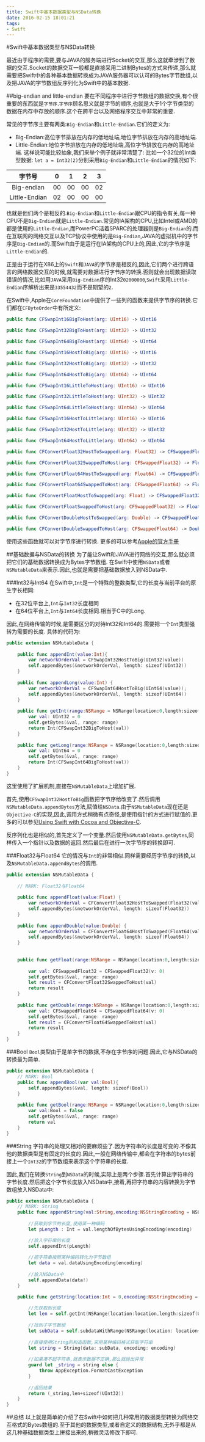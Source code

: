 ```yaml
---
title: Swift中基本数据类型与NSData转换
date: 2016-02-15 18:01:21
tags:
- Swift
---
```


#Swift中基本数据类型与NSData转换

最近由于程序的需要,要与JAVA的服务端进行Socket的交互,那么这就牵涉到了数据的交互.Socket的数据交互一般都是直接采用二进制Bytes的方式来传递,那么就需要把Swift中的各种基本数据转换成为JAVA服务器可以认可的Bytes字节数组,以及把JAVA的字节数组反序列化为Swift中的基本数据.

##big-endian and little-endian
要在不同程序中进行字节数组的数据交换,有个很重要的东西就是`字节序`.`字节序`顾名思义就是字节的顺序,也就是大于1个字节类型的数据在内存中存放的顺序.这个在跨平台以及网络程序交互中非常的重要.

常见的字节序主要有两类:`Big-Endian`和`Little-Endian`.它们的定义为:

* Big-Endian:高位字节排放在内存的低地址端,地位字节排放在内存的高地址端.
* Little-Endian:地位字节排放在内存的低地址端,高位字节排放在内存的高地址端.
这样说可能比较抽象,我们来举个例子就非常清楚了:
比如一个32位的Int类型数据: `let a = Int32(2)`分别采用`Big-Endian`和`Little-Endian`的情况如下:

|字节号|0|1|2|3|
|:--:|:--:|:--:|:--:|:--:|
|Big-endian|00|00|00|02|
|Little-Endian|02|00|00|00|

也就是他们两个是相反的.`Big-Endian`和`Little-Endian`跟CPU的指令有关,每一种CPU不是`Big-Endian`就是`Little-Endian`.常见的IA架构的CPU,比如Intel或AMD的都是使用的`Little-Endian`,而PowerPC活着SPARC的处理器则是`Big-Endian`的.而在互联网的网络交互以及TCP协议中使用的是`Big-Endian`,JAVA的虚拟机中的字节序是`Big-Endian`的.而Swift由于是运行在IA架构的CPU上的,因此,它的字节序是`Little-Endian`的.

正是由于运行在X86上的`Swift`和`JAVA`的字节序是相反的,因此,它们两个进行跨语言的网络数据交互的时候,就需要对数据进行字节序的转换.否则就会出现数据读取错误的情况,比如用`JAVA`采用`Big-Endian`序的Int32`02000000`,`Swift`采用`Little-Endian`序解析出来是`33554432`而不是期望的`2`.

<!--more-->

在Swift中,Apple在`CoreFoundation`中提供了一些列的函数来提供字节序的转换.它们都在`CFByteOrder`中有所定义:

```swift
public func CFSwapInt16BigToHost(arg: UInt16) -> UInt16

public func CFSwapInt32BigToHost(arg: UInt32) -> UInt32

public func CFSwapInt64BigToHost(arg: UInt64) -> UInt64

public func CFSwapInt16HostToBig(arg: UInt16) -> UInt16

public func CFSwapInt32HostToBig(arg: UInt32) -> UInt32

public func CFSwapInt64HostToBig(arg: UInt64) -> UInt64

public func CFSwapInt16LittleToHost(arg: UInt16) -> UInt16

public func CFSwapInt32LittleToHost(arg: UInt32) -> UInt32

public func CFSwapInt64LittleToHost(arg: UInt64) -> UInt64

public func CFSwapInt16HostToLittle(arg: UInt16) -> UInt16

public func CFSwapInt32HostToLittle(arg: UInt32) -> UInt32

public func CFSwapInt64HostToLittle(arg: UInt64) -> UInt64

public func CFConvertFloat32HostToSwapped(arg: Float32) -> CFSwappedFloat32

public func CFConvertFloat32SwappedToHost(arg: CFSwappedFloat32) -> Float32

public func CFConvertFloat64HostToSwapped(arg: Float64) -> CFSwappedFloat64

public func CFConvertFloat64SwappedToHost(arg: CFSwappedFloat64) -> Float64

public func CFConvertFloatHostToSwapped(arg: Float) -> CFSwappedFloat32

public func CFConvertFloatSwappedToHost(arg: CFSwappedFloat32) -> Float

public func CFConvertDoubleHostToSwapped(arg: Double) -> CFSwappedFloat64

public func CFConvertDoubleSwappedToHost(arg: CFSwappedFloat64) -> Double
```
使用这些函数就可以对字节序进行转换. 更多的可以参考[Apple的官方手册](https://developer.apple.com/library/prerelease/ios/documentation/CoreFoundation/Reference/CFByteOrderUtils/index.html)

##基础数据与NSData的转换
为了能让Swift和JAVA进行网络的交互,那么就必须把它们的基础数据转换成为Bytes字节数组.
在Swift中使用`NSData`或者`NSMutableData`来表示.因此,也就是需要把基础数据放入到NSData中.

###Int32与Int64
在Swift中,`Int`是一个特殊的整数类型,它的长度与当前平台的原生字长相同:

* 在32位平台上,`Int`与`Int32`长度相同
* 在64位平台上,`Int`与`Int64`长度相同.相当于C中的Long.

因此,在网络传输的时候,是需要区分的对待Int32和Int64的.需要把一个`Int`类型强转为需要的长度.
具体的代码为:

```swift
public extension NSMutableData {
    
    public func appendInt(value:Int){
        var networkOrderVal = CFSwapInt32HostToBig(UInt32(value))
        self.appendBytes(&networkOrderVal, length: sizeof(UInt32))
    }
    
    public func appendLong(value:Int) {
        var networkOrderVal = CFSwapInt64HostToBig(UInt64(value));
        self.appendBytes(&networkOrderVal, length: sizeof(UInt64))
    }
    
    public func getInt(range:NSRange = NSRange(location:0,length:sizeof(UInt32))) -> Int {
        var val: UInt32 = 0
        self.getBytes(&val, range: range)
        return Int(CFSwapInt32BigToHost(val))
    }
    
    public func getLong(range:NSRange = NSRange(location:0,length:sizeof(UInt64))) -> Int {
        var val: UInt64 = 0
        self.getBytes(&val, range: range)
        return Int(CFSwapInt64BigToHost(val))
    }
}
```
这里使用了扩展机制,直接在`NSMutableData`上增加扩展.

首先,使用`CFSwapInt32HostToBig`函数把字节序给改变了.然后调用`NSMutableData.appendBytes`方法,赋值给`NSData`.由于`NSMutableData`现在还是`Objective-C`的实现,因此,调用方式稍微有点奇怪,是使用指针的方式进行赋值的.更多的可以参见[Using Swift with Cocoa and Objective-C](https://developer.apple.com/library/prerelease/ios/documentation/Swift/Conceptual/BuildingCocoaApps/InteractingWithCAPIs.html).

反序列化也是相似的,首先定义了一个变量.然后使用`NSMutableData.getBytes`,同样传入一个指针以及数据的返回.然后最后在进行一次字节序的转换即可.

###Float32与Float64
它的情况与`Int`的非常相似.同样需要经历字节序的转换,以及`NSMutableData.appendBytes`的调用.

```swift
public extension NSMutableData {
    
    // MARK: Float32与Float64
    
    public func appendFloat(value:Float) {
        var networkOrderVal = CFConvertFloat32HostToSwapped(Float32(value))
        self.appendBytes(&networkOrderVal, length: sizeof(Float32))
    }
    
    public func appendDouble(value:Double) {
        var networkOrderVal = CFConvertFloat64HostToSwapped(Float64(value))
        self.appendBytes(&networkOrderVal, length: sizeof(Float64))
    }
    
    
    public func getFloat(range:NSRange = NSRange(location:0,length:sizeof(Float32))) -> Float {
        
        var val: CFSwappedFloat32 = CFSwappedFloat32(v: 0)
        self.getBytes(&val, range: range)
        let result = CFConvertFloat32SwappedToHost(val)
        return result
    }
    
    public func getDouble(range:NSRange = NSRange(location:0,length:sizeof(Float64))) -> Double {
        var val: CFSwappedFloat64 = CFSwappedFloat64(v: 0)
        self.getBytes(&val, range: range)
        let result = CFConvertFloat64SwappedToHost(val)
        return result
    }
}
```

###Bool
`Bool`类型由于是单字节的数据,不存在字节序的问题.因此,它与NSData的转换最为简单.

```swift
public extension NSMutableData {
	// MARK: Bool
    public func appendBool(var val:Bool){
        self.appendBytes(&val, length: sizeof(Bool))
    }
    
    public func getBool(range:NSRange = NSRange(location:0,length:sizeof(Bool))) -> Bool {
        var val:Bool = false
        self.getBytes(&val, range: range)
        return val
    }
}
```

###String
字符串的处理又相对的要麻烦些了.因为字符串的长度是可变的.不像其他的数据类型是有固定的长度的.因此,一般在网络传输中,都会在字符串的bytes前接上一个`Int32`的字节数组来表示这个字符串的长度.

因此,我们在转换`String`到`NSData`的时候,实际上是两个步骤.首先计算出字符串的字节长度.然后把这个字节长度放入NSData中,接着,再把字符串的内容转换为字节数组放入NSData中:

```swift
public extension NSMutableData {
	// MARK: String
    public func appendString(val:String,encoding:NSStringEncoding = NSUTF8StringEncoding){
        
        //获取到字节的长度,使用某一种编码
        let pLength : Int = val.lengthOfBytesUsingEncoding(encoding)

        //放入字符串的长度
        self.appendInt(pLength)
        
        //把字符串按照某种编码转化为字节数组
        let data = val.dataUsingEncoding(encoding)
        
        //放入NSData中
        self.appendData(data!)
    }

    public func getString(location:Int = 0,encoding:NSStringEncoding = NSUTF8StringEncoding) throws -> (String,Int){
        
        //先获取到长度
        let len = self.getInt(NSRange(location:location,length:sizeof(UInt32)))
        
        //找到子字节数组
        let subData = self.subdataWithRange(NSRange(location: location+sizeof(UInt32), length: len))
        
        //直接使用String的构造函数,采用某种编码格式获取字符串
        let string = String(data: subData, encoding: encoding)
        
        //如果凑不起字符串,就表示数据不正确,那么就抛出异常
        guard let _string = string else {
            throw AppException.FormatCastException
        }
        
        //返回结果
        return (_string,len+sizeof(UInt32))
    }
}
```

##总结
以上就是简单的介绍了在Swift中如何把几种常用的数据类型转换为网络交互格式的Bytes数组的.至于其他的数据类型,或者自定义的数据结构,无外乎都是从这几种基础数据类型上拼接出来的,稍微灵活修改下即可.
